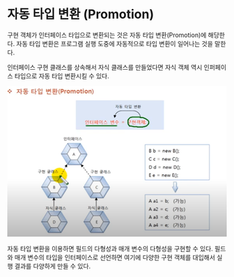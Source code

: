 # 자동 타입 변환 (Promotion)

구현 객체가 인터페이스 타입으로 변환되는 것은 자동 타입 변환(Promotion)에 해당한다.
자동 타입 변환은 프로그램 실행 도중에 자동적으로 타입 변환이 일어나는 것을 말한다.

인터페이스 구현 클래스를 상속해서 자식 클래스를 만들었다면 자식 객체 역시 인퍼페이스 타입으로
자동 타입 변환시킬 수 있다.

![img.png](img.png)

자동 타입 변환을 이용하면 필드의 다형성과 매개 변수의 다형성을 구현할 수 있다. 필드와 매개 변수의 타입을
인터페이스로 선언하면 여기에 다양한 구현 객체를 대입해서 실행 결과를 다양하게 만들 수 있다.
